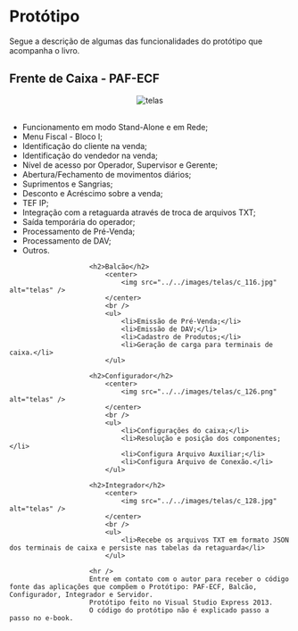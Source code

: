 <html>						<h1>Protótipo</h1>
						Segue a descrição de algumas das funcionalidades do protótipo que acompanha o livro. 
						<br />
						<h2>Frente de Caixa - PAF-ECF</h2>
							<center>
								<img src="../../images/telas/c_073.jpg" alt="telas" />
							</center>
							<br />
							<ul>
								<li>Funcionamento em modo Stand-Alone e em Rede;</li>
								<li>Menu Fiscal - Bloco I;</li>
								<li>Identificação do cliente na venda;</li>
								<li>Identificação do vendedor na venda;</li>
								<li>Nível de acesso por Operador, Supervisor e Gerente;</li>
								<li>Abertura/Fechamento de movimentos diários;</li>
								<li>Suprimentos e Sangrias;</li>
								<li>Desconto e Acréscimo sobre a venda;</li>
								<li>TEF IP;</li>
								<li>Integração com a retaguarda através de troca de arquivos TXT;</li>
								<li>Saída temporária do operador;</li>
								<li>Processamento de Pré-Venda;</li>
								<li>Processamento de DAV;</li>
								<li>Outros.</li>
							</ul>						

						<h2>Balcão</h2>
							<center>
								<img src="../../images/telas/c_116.jpg" alt="telas" />
							</center>
							<br />
							<ul>
								<li>Emissão de Pré-Venda;</li>
								<li>Emissão de DAV;</li>
								<li>Cadastro de Produtos;</li>
								<li>Geração de carga para terminais de caixa.</li>
							</ul>						

						<h2>Configurador</h2>
							<center>
								<img src="../../images/telas/c_126.png" alt="telas" />
							</center>
							<br />
							<ul>
								<li>Configurações do caixa;</li>
								<li>Resolução e posição dos componentes;</li>
								<li>Configura Arquivo Auxiliar;</li>
								<li>Configura Arquivo de Conexão.</li>
							</ul>						

						<h2>Integrador</h2>
							<center>
								<img src="../../images/telas/c_128.jpg" alt="telas" />
							</center>
							<br />
							<ul>
								<li>Recebe os arquivos TXT em formato JSON dos terminais de caixa e persiste nas tabelas da retaguarda</li>
							</ul>						

						<hr />
						Entre em contato com o autor para receber o código fonte das aplicações que compõem o Protótipo: PAF-ECF, Balcão, Configurador, Integrador e Servidor. 
						Protótipo feito no Visual Studio Express 2013.
						O código do protótipo não é explicado passo a passo no e-book.
</html>
